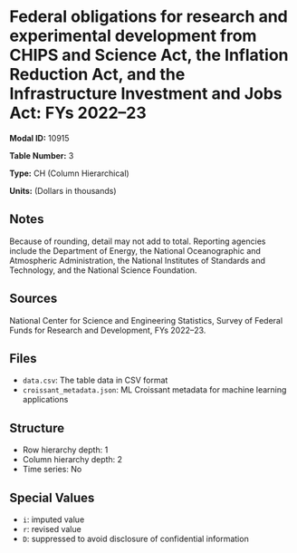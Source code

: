 # Federal obligations for research and experimental development from CHIPS and Science Act, the Inflation Reduction Act, and the Infrastructure Investment and Jobs Act: FYs 2022–23

**Modal ID:** 10915

**Table Number:** 3

**Type:** CH (Column Hierarchical)

**Units:** (Dollars in thousands)

## Notes

Because of rounding, detail may not add to total. Reporting agencies include the Department of Energy, the National Oceanographic and Atmospheric Administration, the National Institutes of Standards and Technology, and the National Science Foundation.

## Sources

National Center for Science and Engineering Statistics, Survey of Federal Funds for Research and Development, FYs 2022–23.

## Files

- `data.csv`: The table data in CSV format
- `croissant_metadata.json`: ML Croissant metadata for machine learning applications

## Structure

- Row hierarchy depth: 1
- Column hierarchy depth: 2
- Time series: No

## Special Values

- `i`: imputed value
- `r`: revised value
- `D`: suppressed to avoid disclosure of confidential information
